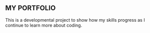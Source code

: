 MY PORTFOLIO
-------------------------------------
This is a developmental project to show how my skills progress as I continue to learn more about coding.
